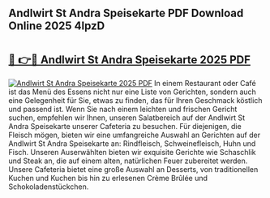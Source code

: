 ## Andlwirt St Andra Speisekarte PDF Download Online 2025 4lpzD

# <h2><a href="http://gccr8p.nevu.top/?p=Andlwirt+St+Andra+Speisekarte">🔗 👉🔴 Andlwirt St Andra Speisekarte 2025 PDF</a></h2>

[![Andlwirt St Andra Speisekarte 2025 PDF](https://i.imgur.com/dBaPXMq.png)](http://gccr8p.nevu.top/?p=Andlwirt+St+Andra+Speisekarte)
In einem Restaurant oder Café ist das Menü des Essens nicht nur eine Liste von Gerichten, sondern auch eine Gelegenheit für Sie, etwas zu finden, das für Ihren Geschmack köstlich und passend ist. Wenn Sie nach einem leichten und frischen Gericht suchen, empfehlen wir Ihnen, unseren Salatbereich auf der Andlwirt St Andra Speisekarte unserer Cafeteria zu besuchen. Für diejenigen, die Fleisch mögen, bieten wir eine umfangreiche Auswahl an Gerichten auf der Andlwirt St Andra Speisekarte an: Rindfleisch, Schweinefleisch, Huhn und Fisch. Unseren Auserwählten bieten wir exquisite Gerichte wie Schaschlik und Steak an, die auf einem alten, natürlichen Feuer zubereitet werden. Unsere Cafeteria bietet eine große Auswahl an Desserts, von traditionellen Kuchen und Kuchen bis hin zu erlesenen Crème Brûlée und Schokoladenstückchen.

